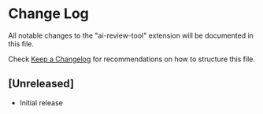 # Change Log

All notable changes to the "ai-review-tool" extension will be documented in this file.

Check [Keep a Changelog](http://keepachangelog.com/) for recommendations on how to structure this file.

## [Unreleased]

- Initial release